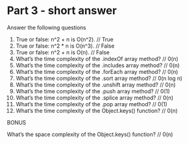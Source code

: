 # Part 3 - short answer

Answer the following questions

1. True or false: n^2 + n is O(n^2). // True
2. True or false: n^2 * n is O(n^3). // False
3. True or false: n^2 + n is O(n). // False
4. What’s the time complexity of the .indexOf array method? // 0(n)
5. What’s the time complexity of the .includes array method? // 0(n)
6. What’s the time complexity of the .forEach array method? // 0(n)
7. What’s the time complexity of the .sort array method? // 0(n log n)
8. What’s the time complexity of the .unshift array method? // 0(n)
9. What’s the time complexity of the .push array method? // 0(1)
10. What’s the time complexity of the .splice array method? // 0(n)
11. What’s the time complexity of the .pop array method? // 0(1)
12. What’s the time complexity of the Object.keys() function? // 0(n)

BONUS

What’s the space complexity of the Object.keys() function? // 0(n)